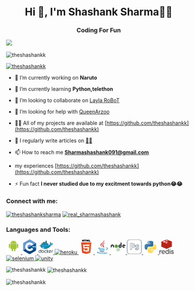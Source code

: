 <h1 align="center">Hi 👋, I'm Shashank Sharma🤗🤗</h1>
<h3 align="center">Coding For Fun</h3>

<img align='centre' src='https://giphy.com/gifs/producthunt-cat-computer-3oriO0o3mjqifL7wK4' width='250"'>

<p align="left"> <img src="https://komarev.com/ghpvc/?username=theshashankk&label=Profile%20views&color=0e75b6&style=flat" alt="theshashankk" /> </p>

<p align="left"> <a href="https://github.com/ryo-ma/github-profile-trophy"><img src="https://github-profile-trophy.vercel.app/?username=theshashankk" alt="theshashankk" /></a> </p>

- 🔭 I’m currently working on **Naruto**

- 🌱 I’m currently learning **Python,telethon**

- 👯 I’m looking to collaborate on [Layla RoBoT](https://github.com/QueenArzoo/LaylaRobot)

- 🤝 I’m looking for help with [QueenArzoo](https://github.com/QueenArzoo/LaylaRobot)

- 👨‍💻 All of my projects are available at [https://github.com/theshashankk](https://github.com/theshashankk)

- 📝 I regularly write articles on [🤔🤔](🤔🤔)

- 📫 How to reach me **Sharmashashank091@gmail.com**

- my experiences [https://github.com/theshashankk](https://github.com/theshashankk)

- ⚡ Fun fact **I never studied due to my excitment towards python😂😂**

<h3 align="left">Connect with me:</h3>
<p align="left">
<a href="https://fb.com/theshashanksharma" target="blank"><img align="center" src="https://cdn.jsdelivr.net/npm/simple-icons@3.0.1/icons/facebook.svg" alt="theshashanksharma" height="30" width="40" /></a>
<a href="https://instagram.com/real_sharmashashank" target="blank"><img align="center" src="https://cdn.jsdelivr.net/npm/simple-icons@3.0.1/icons/instagram.svg" alt="real_sharmashashank" height="30" width="40" /></a>
</p>

<h3 align="left">Languages and Tools:</h3>
<p align="left"> <a href="https://developer.android.com" target="_blank"> <img src="https://raw.githubusercontent.com/devicons/devicon/master/icons/android/android-original-wordmark.svg" alt="android" width="40" height="40"/> </a> <a href="https://www.w3schools.com/cpp/" target="_blank"> <img src="https://raw.githubusercontent.com/devicons/devicon/master/icons/cplusplus/cplusplus-original.svg" alt="cplusplus" width="40" height="40"/> </a> <a href="https://www.docker.com/" target="_blank"> <img src="https://raw.githubusercontent.com/devicons/devicon/master/icons/docker/docker-original-wordmark.svg" alt="docker" width="40" height="40"/> </a> <a href="https://heroku.com" target="_blank"> <img src="https://www.vectorlogo.zone/logos/heroku/heroku-icon.svg" alt="heroku" width="40" height="40"/> </a> <a href="https://www.w3.org/html/" target="_blank"> <img src="https://raw.githubusercontent.com/devicons/devicon/master/icons/html5/html5-original-wordmark.svg" alt="html5" width="40" height="40"/> </a> <a href="https://www.java.com" target="_blank"> <img src="https://raw.githubusercontent.com/devicons/devicon/master/icons/java/java-original.svg" alt="java" width="40" height="40"/> </a> <a href="https://nodejs.org" target="_blank"> <img src="https://raw.githubusercontent.com/devicons/devicon/master/icons/nodejs/nodejs-original-wordmark.svg" alt="nodejs" width="40" height="40"/> </a> <a href="https://www.photoshop.com/en" target="_blank"> <img src="https://raw.githubusercontent.com/devicons/devicon/master/icons/photoshop/photoshop-line.svg" alt="photoshop" width="40" height="40"/> </a> <a href="https://www.python.org" target="_blank"> <img src="https://raw.githubusercontent.com/devicons/devicon/master/icons/python/python-original.svg" alt="python" width="40" height="40"/> </a> <a href="https://redis.io" target="_blank"> <img src="https://raw.githubusercontent.com/devicons/devicon/master/icons/redis/redis-original-wordmark.svg" alt="redis" width="40" height="40"/> </a> <a href="https://www.selenium.dev" target="_blank"> <img src="https://raw.githubusercontent.com/detain/svg-logos/780f25886640cef088af994181646db2f6b1a3f8/svg/selenium-logo.svg" alt="selenium" width="40" height="40"/> </a> <a href="https://unity.com/" target="_blank"> <img src="https://www.vectorlogo.zone/logos/unity3d/unity3d-icon.svg" alt="unity" width="40" height="40"/> </a> </p>

<p><img align="left" src="https://github-readme-stats.vercel.app/api/top-langs?username=theshashankk&show_icons=true&locale=en&layout=compact" alt="theshashankk" /></p>

<p>&nbsp;<img align="center" src="https://github-readme-stats.vercel.app/api?username=theshashankk&show_icons=true&locale=en" alt="theshashankk" /></p>

<p><img align="center" src="https://github-readme-streak-stats.herokuapp.com/?user=theshashankk&" alt="theshashankk" /></p>

